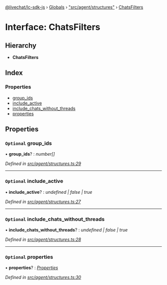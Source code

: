 [@livechat/lc-sdk-js](../README.md) › [Globals](../globals.md) › ["src/agent/structures"](../modules/_src_agent_structures_.md) › [ChatsFilters](_src_agent_structures_.chatsfilters.md)

# Interface: ChatsFilters

## Hierarchy

* **ChatsFilters**

## Index

### Properties

* [group_ids](_src_agent_structures_.chatsfilters.md#optional-group_ids)
* [include_active](_src_agent_structures_.chatsfilters.md#optional-include_active)
* [include_chats_without_threads](_src_agent_structures_.chatsfilters.md#optional-include_chats_without_threads)
* [properties](_src_agent_structures_.chatsfilters.md#optional-properties)

## Properties

### `Optional` group_ids

• **group_ids**? : *number[]*

*Defined in [src/agent/structures.ts:29](https://github.com/livechat/lc-sdk-js/blob/aff69b2/src/agent/structures.ts#L29)*

___

### `Optional` include_active

• **include_active**? : *undefined | false | true*

*Defined in [src/agent/structures.ts:27](https://github.com/livechat/lc-sdk-js/blob/aff69b2/src/agent/structures.ts#L27)*

___

### `Optional` include_chats_without_threads

• **include_chats_without_threads**? : *undefined | false | true*

*Defined in [src/agent/structures.ts:28](https://github.com/livechat/lc-sdk-js/blob/aff69b2/src/agent/structures.ts#L28)*

___

### `Optional` properties

• **properties**? : *[Properties](_src_objects_index_.properties.md)*

*Defined in [src/agent/structures.ts:30](https://github.com/livechat/lc-sdk-js/blob/aff69b2/src/agent/structures.ts#L30)*
